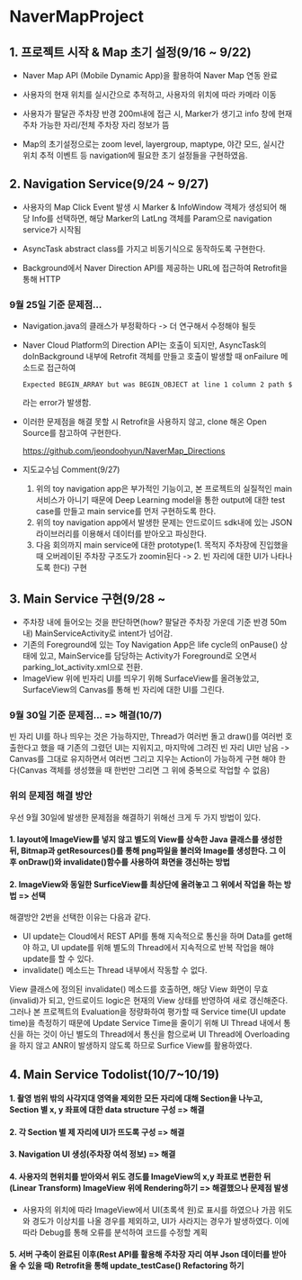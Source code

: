 # NaverMapProject

## 1. 프로젝트 시작 & Map 초기 설정(9/16 ~ 9/22)
- Naver Map API (Mobile Dynamic App)을 활용하여 Naver Map 연동 완료

- 사용자의 현재 위치를 실시간으로 추적하고, 사용자의 위치에 따라 카메라 이동

- 사용자가 팔달관 주차장 반경 200m내에 접근 시, Marker가 생기고 info 창에 현재 주차 가능한 자리/전체 주차장 자리 정보가 뜸

- Map의 초기설정으로는 zoom level, layergroup, maptype, 야간 모드, 실시간 위치 추적 이벤트 등 navigation에 필요한 초기 설정들을 구현하였음.



## 2. Navigation Service(9/24 ~ 9/27)
- 사용자의 Map Click Event 발생 시 Marker & InfoWindow 객체가 생성되어 해당 Info를 선택하면, 해당 Marker의 LatLng 객체를 Param으로 
navigation service가 시작됨

- AsyncTask abstract class를 가지고 비동기식으로 동작하도록 구현한다. 
 
- Background에서 Naver Direction API를 제공하는 URL에 접근하여 Retrofit을 통해 HTTP 

### 9월 25일 기준 문제점...
- Navigation.java의 클래스가 부정확하다 -> 더 연구해서 수정해야 될듯
- Naver Cloud Platform의 Direction API는 호출이 되지만, AsyncTask의 doInBackground 내부에 Retrofit 객체를 만들고 호출이 발생할 때 onFailure 메소드로 접근하여 
  
      Expected BEGIN_ARRAY but was BEGIN_OBJECT at line 1 column 2 path $ 
  
  라는 error가 발생함.
  
- 이러한 문제점을 해결 못할 시 Retrofit을 사용하지 않고, clone 해온 Open Source를 참고하여 구현한다.

    https://github.com/jeondoohyun/NaverMap_Directions
    
- 지도교수님 Comment(9/27) 
    1. 위의 toy navigation app은 부가적인 기능이고, 본 프로젝트의 실질적인 main 서비스가 아니기 때문에 Deep Learning model을 통한 output에 대한 test case를 만들고 main service를 먼저 구현하도록 한다.
    2. 위의 toy navigation app에서 발생한 문제는 안드로이드 sdk내에 있는 JSON 라이브러리를 이용해서 데이터를 받아오고 파싱한다.
    3. 다음 회의까지 main service에 대한 prototype(1. 목적지 주차장에 진입했을 때 오버레이된 주차장 구조도가 zoomin된다 -> 2. 빈 자리에 대한 UI가 나타나도록 한다) 구현    
    
    
    
## 3. Main Service 구현(9/28 ~
- 주차장 내에 들어오는 것을 판단하면(how? 팔달관 주차장 가운데 기준 반경 50m 내) MainServiceActivity로 intent가 넘어감.
- 기존의 Foreground에 있는 Toy Navigation App은 life cycle의 onPause() 상태에 있고, MainService를 담당하는 Activity가 Foreground로 오면서 parking_lot_activity.xml으로 전환.
- ImageView 위에 빈자리 UI를 띄우기 위해 SurfaceView를 올려놓았고, SurfaceView의 Canvas를 통해 빈 자리에 대한 UI를 그린다.

### 9월 30일 기준 문제점...     => 해결(10/7)
빈 자리 UI를 하나 띄우는 것은 가능하지만, Thread가 여러번 돌고 draw()를 여러번 호출한다고 했을 때 기존의 그렸던 UI는 지워지고, 마지막에 그려진 빈 자리 UI만 남음
-> Canvas를 그대로 유지하면서 여러번 그리고 지우는 Action이 가능하게 구현 해야 한다(Canvas 객체를 생성했을 때 한번만 그리면 그 위에 중복으로 작업할 수 없음)

### 위의 문제점 해결 방안 
우선 9월 30일에 발생한 문제점을 해결하기 위해선 크게 두 가지 방법이 있다.

#### 1. layout에 ImageView를 넣지 않고 별도의 View를 상속한 Java 클래스를 생성한 뒤, Bitmap과 getResources()를 통해 png파일을 불러와 Image를 생성한다. 그 이후 onDraw()와 invalidate()함수를 사용하여 화면을 갱신하는 방법

#### 2. ImageView와 동일한 SurficeView를 최상단에 올려놓고 그 위에서 작업을 하는 방법 => 선택

해결방안 2번을 선택한 이유는 다음과 같다.
- UI update는 Cloud에서 REST API를 통해 지속적으로 통신을 하며 Data를 get해야 하고, UI update를 위해 별도의 Thread에서 지속적으로 반복 작업을 해야 update를 할 수 있다.
- invalidate() 메소드는 Thread 내부에서 작동할 수 없다.

View 클래스에 정의된 invalidate() 메소드를 호출하면, 해당 View 화면이 무효(invalid)가 되고, 안드로이드 logic은 현재의 View 상태를 반영하여 새로 갱신해준다. 
그러나 본 프로젝트의 Evaluation을 정량화하여 평가할 때 Service time(UI update time)을 측정하기 때문에 Update Service Time을 줄이기 위해 UI Thread 내에서 통신을 하는 것이 아닌 별도의 Thread에서 통신을 함으로써 UI Thread에 Overloading을 하지 않고 ANR이 발생하지 않도록 하므로 Surfice View를 활용하였다. 



## 4. Main Service Todolist(10/7~10/19)
#### 1. 촬영 범위 밖의 사각지대 영역을 제외한 모든 자리에 대해 Section을 나누고, Section 별 x, y 좌표에 대한 data structure 구성 => 해결

#### 2. 각 Section 별 제 자리에 UI가 뜨도록 구성 => 해결

#### 3. Navigation UI 생성(주차장 여석 정보) => 해결

#### 4. 사용자의 현위치를 받아와서 위도 경도를 ImageView의 x,y 좌표로 변환한 뒤(Linear Transform) ImageView 위에 Rendering하기 => 해결했으나 문제점 발생
- 사용자의 위치에 따라 ImageView에서 UI(초록색 원)로 표시를 하였으나 가끔 위도와 경도가 이상치를 나올 경우를 제외하고, UI가 사라지는 경우가 발생하였다. 이에 따라 Debug를 통해 오류를 분석하여 코드를 수정할 계획 

#### 5. 서버 구축이 완료된 이후(Rest API를 활용해 주차장 자리 여부 Json 데이터를 받아올 수 있을 때) Retrofit을 통해 update_testCase() Refactoring 하기
